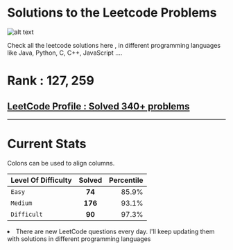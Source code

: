 # Solutions to the Leetcode Problems 
![alt text](https://leetcode.com/static/images/LeetCode_Sharing.png)



Check all the leetcode solutions here , in different programming languages like Java, Python, C, C++, JavaScript ....



# Rank : $127,259$


## [LeetCode Profile : Solved 340+ problems](https://leetcode.com/monitsharma/)


---
# Current Stats


Colons can be used to align columns.

| Level Of Difficulty        | Solved          | Percentile  |
| ------------- |:-------------:| -----:|
| `Easy`      | **74** | 85.9% |
| `Medium`      | **176**      |   93.1% |
| `Difficult` | **90**      |    97.3% |






<li> There are new LeetCode questions every day. I'll keep updating them with solutions in different programming languages
  
 


  
 
  
